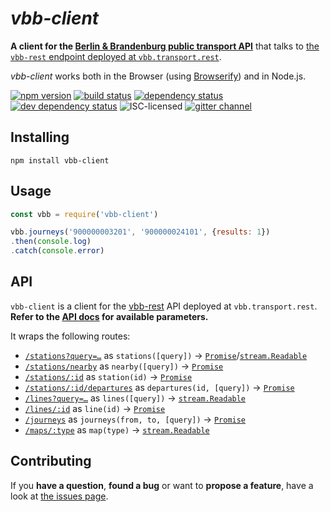 # *vbb-client*

**A client for the [Berlin & Brandenburg public transport API](https://github.com/derhuerst/vbb-rest)** that talks to [the `vbb-rest` endpoint deployed at `vbb.transport.rest`](https://github.com/derhuerst/vbb-rest/blob/master/docs/index.md).

*vbb-client* works both in the Browser (using [Browserify](http://browserify.org/)) and in Node.js.

[![npm version](https://img.shields.io/npm/v/vbb-client.svg)](https://www.npmjs.com/package/vbb-client)
[![build status](https://img.shields.io/travis/derhuerst/vbb-client.svg)](https://travis-ci.org/derhuerst/vbb-client)
[![dependency status](https://img.shields.io/david/derhuerst/vbb-client.svg)](https://david-dm.org/derhuerst/vbb-client)
[![dev dependency status](https://img.shields.io/david/dev/derhuerst/vbb-client.svg)](https://david-dm.org/derhuerst/vbb-client#info=devDependencies)
![ISC-licensed](https://img.shields.io/github/license/derhuerst/vbb-client.svg)
[![gitter channel](https://badges.gitter.im/derhuerst/vbb-rest.svg)](https://gitter.im/derhuerst/vbb-rest)


## Installing

```shell
npm install vbb-client
```


## Usage

```js
const vbb = require('vbb-client')

vbb.journeys('900000003201', '900000024101', {results: 1})
.then(console.log)
.catch(console.error)
```


## API

`vbb-client` is a client for the [vbb-rest](https://github.com/derhuerst/vbb-rest/blob/master/docs/index.md) API deployed at `vbb.transport.rest`. **Refer to the [API docs](https://github.com/derhuerst/vbb-rest/blob/master/docs/index.md) for available parameters.**

It wraps the following routes:

- [`/stations?query=…`](https://github.com/derhuerst/vbb-rest/blob/master/docs/index.md#get-stationsquery) as `stations([query])` → [`Promise`][promise]/[`stream.Readable`][stream]
- [`/stations/nearby`](https://github.com/derhuerst/vbb-rest/blob/master/docs/index.md#get-stationsnearby) as `nearby([query])` → [`Promise`][promise]
- [`/stations/:id`](https://github.com/derhuerst/vbb-rest/blob/master/docs/index.md#get-stationsid) as `station(id)` → [`Promise`][promise]
- [`/stations/:id/departures`](https://github.com/derhuerst/vbb-rest/blob/master/docs/index.md#get-stationsiddepartures) as `departures(id, [query])` → [`Promise`][promise]
- [`/lines?query=…`](https://github.com/derhuerst/vbb-rest/blob/master/docs/index.md#get-lines) as `lines([query])` → [`stream.Readable`][stream]
- [`/lines/:id`](https://github.com/derhuerst/vbb-rest/blob/master/docs/index.md#get-linesid) as `line(id)` → [`Promise`][promise]
- [`/journeys`](https://github.com/derhuerst/vbb-rest/blob/master/docs/index.md#get-journeys) as `journeys(from, to, [query])` → [`Promise`][promise]
- [`/maps/:type`](https://github.com/derhuerst/vbb-rest/blob/master/docs/index.md#get-mapstype) as `map(type)` → [`stream.Readable`][stream]

[promise]: https://developer.mozilla.org/en-US/docs/Web/JavaScript/Reference/Global_Objects/Promise
[stream]: https://nodejs.org/api/stream.html#stream_class_stream_readable


## Contributing

If you **have a question**, **found a bug** or want to **propose a feature**, have a look at [the issues page](https://github.com/derhuerst/vbb-client/issues).
